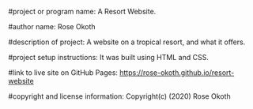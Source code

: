 #project or program name: 
    A Resort Website.


#author name: 
    Rose Okoth

#description of project: 
    A website on a tropical resort, and what it offers.


#project setup instructions: 
    It was built using HTML and CSS.


#link to live site on GitHub Pages: 
    https://rose-okoth.github.io/resort-website


#copyright and license information: 
    Copyright(c) (2020) Rose Okoth